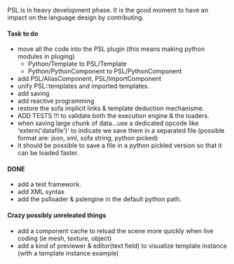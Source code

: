 PSL is in heavy development phase. It is the good moment to have an impact on the language design
by contributing.

#### Task to do
- move all the code into the PSL plugin (this means making python modules in pluging)
   - Python/Template to PSL/Template
   - Python/PythonComponent to PSL/PythonComponent
- add PSL/AliasComponent, PSL/ImportComponent
- unify PSL::templates and imported templates.
- add saving
- add reactive programming
- restore the sofa implicit links & template deduction mechanisme.
- ADD TESTS !!! to validate both the execution engine & the loaders.
- when saving large chunk of data...use a dedicated opcode like 'extern('datafile')' to indicate we
  save them in a separated file (possible format are: json, xml, sofa string, python picked)
- it should be possible to save a file in a python pickled version so that it can be loaded faster.

#### DONE
- add a test framework.
- add XML syntax
- add the pslloader & pslengine in the default python path.



#### Crazy **possibly unreleated things**
- add a component cache to reload the scene more quickly when live coding (ie mesh, texture, object)
- add a kind of previewer & editor(text field) to visualize template instance (with a template instance example)
